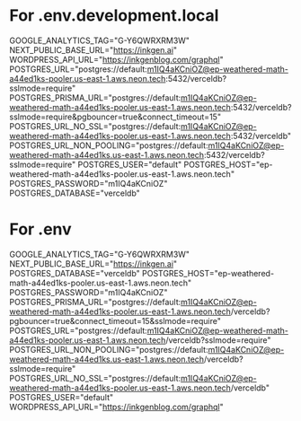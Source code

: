 # For .env.development.local
GOOGLE_ANALYTICS_TAG="G-Y6QWRXRM3W"
NEXT_PUBLIC_BASE_URL="https://inkgen.ai"
WORDPRESS_API_URL="https://inkgenblog.com/graphql"
POSTGRES_URL="postgres://default:m1IQ4aKCniOZ@ep-weathered-math-a44ed1ks-pooler.us-east-1.aws.neon.tech:5432/verceldb?sslmode=require"
POSTGRES_PRISMA_URL="postgres://default:m1IQ4aKCniOZ@ep-weathered-math-a44ed1ks-pooler.us-east-1.aws.neon.tech:5432/verceldb?sslmode=require&pgbouncer=true&connect_timeout=15"
POSTGRES_URL_NO_SSL="postgres://default:m1IQ4aKCniOZ@ep-weathered-math-a44ed1ks-pooler.us-east-1.aws.neon.tech:5432/verceldb"
POSTGRES_URL_NON_POOLING="postgres://default:m1IQ4aKCniOZ@ep-weathered-math-a44ed1ks.us-east-1.aws.neon.tech:5432/verceldb?sslmode=require"
POSTGRES_USER="default"
POSTGRES_HOST="ep-weathered-math-a44ed1ks-pooler.us-east-1.aws.neon.tech"
POSTGRES_PASSWORD="m1IQ4aKCniOZ"
POSTGRES_DATABASE="verceldb"

# For .env
GOOGLE_ANALYTICS_TAG="G-Y6QWRXRM3W"
NEXT_PUBLIC_BASE_URL="https://inkgen.ai"
POSTGRES_DATABASE="verceldb"
POSTGRES_HOST="ep-weathered-math-a44ed1ks-pooler.us-east-1.aws.neon.tech"
POSTGRES_PASSWORD="m1IQ4aKCniOZ"
POSTGRES_PRISMA_URL="postgres://default:m1IQ4aKCniOZ@ep-weathered-math-a44ed1ks-pooler.us-east-1.aws.neon.tech/verceldb?pgbouncer=true&connect_timeout=15&sslmode=require"
POSTGRES_URL="postgres://default:m1IQ4aKCniOZ@ep-weathered-math-a44ed1ks-pooler.us-east-1.aws.neon.tech/verceldb?sslmode=require"
POSTGRES_URL_NON_POOLING="postgres://default:m1IQ4aKCniOZ@ep-weathered-math-a44ed1ks.us-east-1.aws.neon.tech/verceldb?sslmode=require"
POSTGRES_URL_NO_SSL="postgres://default:m1IQ4aKCniOZ@ep-weathered-math-a44ed1ks-pooler.us-east-1.aws.neon.tech/verceldb"
POSTGRES_USER="default"
WORDPRESS_API_URL="https://inkgenblog.com/graphql"
